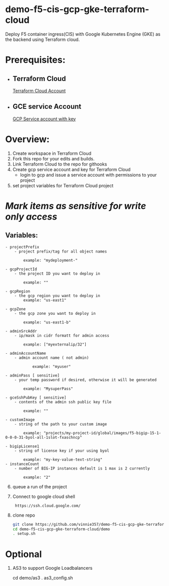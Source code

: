 # demo-f5-cis-gcp-gke-terraform-cloud
Deploy F5 container ingress(CIS) with Google Kubernetes Engine (GKE) as the backend using Terraform cloud. 

# Prerequisites:

- ## Terraform Cloud
    [Terraform Cloud Account](https://app.terraform.io/)

- ## GCE service Account
    [GCP Service account with key](https://console.cloud.google.com/iam-admin/serviceaccounts/)

# Overview:
 1. Create workspace in Terraform Cloud
 2. Fork this repo for your edits and builds.
 3. Link Terraform Cloud to the repo for githooks
 4. Create gcp service account and key for Terraform Cloud
    - login to gcp and issue a service account with permissions to your project
 5. set project variables for Terraform Cloud project

# ***Mark items as sensitive for write only access***
## Variables:
    - projectPrefix
        - project prefix/tag for all object names
        
            example: "mydeployment-"

    - gcpProjectId
        - the project ID you want to deploy in
            
            example: ""

    - gcpRegion
        - the gcp region you want to deploy in
            example: "us-east1"

    - gcpZone
        - the gcp zone you want to deploy in
            
            example: "us-east1-b"

    - adminSrcAddr
        - ip/mask in cidr formatt for admin access
            
            example: ["myexternalip/32"]

    - adminAccountName
        - admin account name ( not admin)

                example: "myuser"
            
    - adminPass [ sensitive]
        - your temp password if desired, otherwise it will be generated
            
            example: "MysuperPass"
            
    - gceSshPubKey [ sensitive]
        - contents of the admin ssh public key file
            
            example: ""

    - customImage
        - string of the path to your custom image

            example: "projects/my-project-id/global/images/f5-bigip-15-1-0-0-0-31-byol-all-1slot-fxaschncp"

    - bigipLicense1
        - string of license key if your using byol

            example: "my-key-value-text-string"
    - instanceCount
        - number of BIG-IP instances default is 1 max is 2 currently

            example: "2"

6. queue a run of the project

7. Connect to google cloud shell

        https://ssh.cloud.google.com/

8. clone repo

    ```bash
    git clone https://github.com/vinnie357/demo-f5-cis-gcp-gke-terraform-cloud.git
    cd demo-f5-cis-gcp-gke-terraform-cloud/demo
    . setup.sh
    ```

# Optional

1. AS3 to support Google Loadbalancers

    cd demo/as3
    . as3_config.sh
